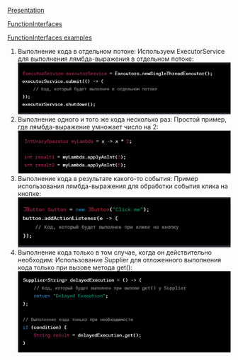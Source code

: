 [Presentation](presentation.pptx)


[FunctionInterfaces](https://docs.oracle.com/javase/8/docs/api/java/util/function/package-summary.html)

[FunctionInterfaces examples](https://www.baeldung.com/java-8-functional-interfaces)

1) Выполнение кода в отдельном потоке:
    Используем ExecutorService для выполнения лямбда-выражения в отдельном потоке:
![img.png](img.png)
2) Выполнение одного и того же кода несколько раз:
   Простой пример, где лямбда-выражение умножает число на 2:
![img_1.png](img_1.png)
3) Выполнение кода в результате какого-то события:
   Пример использования лямбда-выражения для обработки события клика на кнопке:
![img_2.png](img_2.png)
4) Выполнение кода только в том случае, когда он действительно необходим:
   Использование Supplier для отложенного выполнения кода только при вызове метода get():
![img_3.png](img_3.png)


